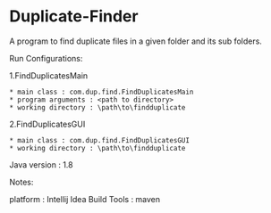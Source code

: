 # Duplicate-Finder
A program to find duplicate files in a given folder and its sub folders.

Run Configurations:

1.FindDuplicatesMain

	* main class : com.dup.find.FindDuplicatesMain
	* program arguments : <path to directory>
	* working directory : \path\to\findduplicate

2.FindDuplicatesGUI

	* main class : com.dup.find.FindDuplicatesGUI
	* working directory : \path\to\findduplicate

Java version : 1.8

Notes:

platform : Intellij Idea
Build Tools : maven
